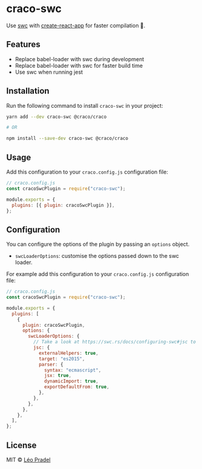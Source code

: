 # craco-swc

Use [swc](https://swc.rs/) with [create-react-app](https://create-react-app.dev/) for faster compilation 🚀.

## Features

- Replace babel-loader with swc during development
- Replace babel-loader with swc for faster build time
- Use swc when running jest

## Installation

Run the following command to install `craco-swc` in your project:

```sh
yarn add --dev craco-swc @craco/craco

# OR

npm install --save-dev craco-swc @craco/craco
```

## Usage

Add this configuration to your `craco.config.js` configuration file:

```js
// craco.config.js
const cracoSwcPlugin = require("craco-swc");

module.exports = {
  plugins: [{ plugin: cracoSwcPlugin }],
};
```

## Configuration

You can configure the options of the plugin by passing an `options` object.

- `swcLoaderOptions`: customise the options passed down to the swc loader.

For example add this configuration to your `craco.config.js` configuration file:

```js
// craco.config.js
const cracoSwcPlugin = require("craco-swc");

module.exports = {
  plugins: [
    {
      plugin: cracoSwcPlugin,
      options: {
        swcLoaderOptions: {
          // Take a look at https://swc.rs/docs/configuring-swc#jsc to see the list of available options
          jsc: {
            externalHelpers: true,
            target: "es2015",
            parser: {
              syntax: "ecmascript",
              jsx: true,
              dynamicImport: true,
              exportDefaultFrom: true,
            },
          },
        },
      },
    },
  ],
};
```

## License

MIT © [Léo Pradel](https://www.leopradel.com/)
